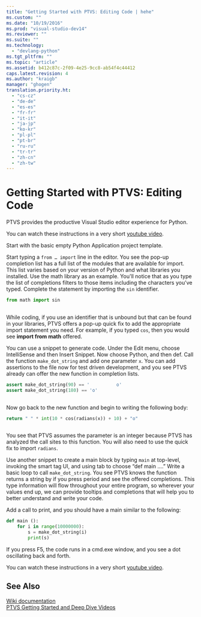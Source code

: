 ```yaml
---
title: "Getting Started with PTVS: Editing Code | hehe"
ms.custom: ""
ms.date: "10/19/2016"
ms.prod: "visual-studio-dev14"
ms.reviewer: ""
ms.suite: ""
ms.technology: 
  - "devlang-python"
ms.tgt_pltfrm: ""
ms.topic: "article"
ms.assetid: b412c87c-2f09-4e25-9cc8-ab54f4c44412
caps.latest.revision: 4
ms.author: "kraigb"
manager: "ghogen"
translation.priority.ht: 
  - "cs-cz"
  - "de-de"
  - "es-es"
  - "fr-fr"
  - "it-it"
  - "ja-jp"
  - "ko-kr"
  - "pl-pl"
  - "pt-br"
  - "ru-ru"
  - "tr-tr"
  - "zh-cn"
  - "zh-tw"
---
```

# Getting Started with PTVS: Editing Code
PTVS provides the productive Visual Studio editor experience for Python.  
  
 You can watch these instructions in a very short [youtube video](https://www.youtube.com/watch?v=uZGZNEyyeKs&index=3&list=PLReL099Y5nRdLgGAdrb_YeTdEnd23s6Ff).  
  
 Start with the basic empty Python Application project template.  
  
 Start typing a `from … import` line in the editor.  You see the pop-up completion list has a full list of the modules that are available for import.  This list varies based on your version of Python and what libraries you installed.  Use the math library as an example.  You'll notice that as you type the list of completions filters to those items including the characters you’ve typed.  Complete the statement by importing the `sin` identifier.  
  
```python  
from math import sin  
  
```  
  
 While coding, if you use an identifier that is unbound but that can be found in your libraries, PTVS offers a pop-up quick fix to add the appropriate import statement you need.  For example, if you typed `cos`, then you would see **import from math** offered.  
  
 You can use a snippet to generate code.  Under the Edit menu, choose IntelliSense and then Insert Snippet.  Now choose Python, and then def.  Call the function `make_dot_string` and add one parameter `x`.  You can add assertions to the file now for test driven development, and you see PTVS already can offer the new function in completion lists.  
  
```python  
assert make_dot_string(90) == '          o'  
assert make_dot_string(180) == 'o'  
  
```  
  
 Now go back to the new function and begin to writing the following body:  
  
```python  
return " " * int(10 * cos(radians(x)) + 10) + "o"  
  
```  
  
 You see that PTVS assumes the parameter is an integer because PTVS has analyzed the call sites to this function.   You will also need to use the quick fix to import `radians`.  
  
 Use another snippet to create a main block by typing `main` at top-level, invoking the smart tag UI, and using tab to choose “def main ….”  Write a basic loop to call `make_dot_string`.  You see PTVS knows the function returns a string by if you press period and see the offered completions.  This type information will flow throughout your entire program, so wherever your values end up, we can provide tooltips and completions that will help you to better understand and write your code.  
  
 Add a call to print, and you should have a main similar to the following:  
  
```python  
def main ():  
    for i in range(10000000):  
        s = make_dot_string(i)  
        print(s)  
```  
  
 If you press F5, the code runs in a cmd.exe window, and you see a dot oscillating back and forth.  
  
 You can watch these instructions in a very short [youtube video](https://www.youtube.com/watch?v=uZGZNEyyeKs&index=3&list=PLReL099Y5nRdLgGAdrb_YeTdEnd23s6Ff).  
  
## See Also  
 [Wiki documentation](https://github.com/Microsoft/PTVS/wiki/Editor-Features)   
 [PTVS Getting Started and Deep Dive Videos](https://www.youtube.com/playlist?list=PLReL099Y5nRdLgGAdrb_YeTdEnd23s6Ff)